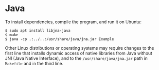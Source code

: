 # Java

To install dependencies, compile the program, and run it on Ubuntu:

```
$ sudo apt install libjna-java
$ make
$ java -cp .:../..:/usr/share/java/jna.jar Example
```

Other Linux distributions or operating systems may require changes
to the first line that installs dynamic access of native libraries
from Java without JNI (Java Native Interface), and to the
`/usr/share/java/jna.jar` path in `Makefile` and in the third line.
